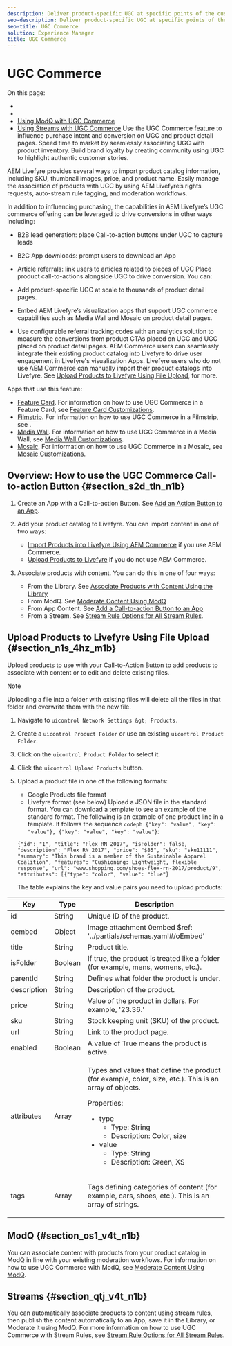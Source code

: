 ```yaml
---
description: Deliver product-specific UGC at specific points of the customer journey to increase purchase intent and conversion using the UGC Commerce feature.
seo-description: Deliver product-specific UGC at specific points of the customer journey to increase purchase intent and conversion using the UGC Commerce feature.
seo-title: UGC Commerce
solution: Experience Manager
title: UGC Commerce
---
```


# UGC Commerce

On this page:

* [](#c_ugc_commerce/section_s2d_tln_n1b)
* [](#c_ugc_commerce/section_n1s_4hz_m1b)
* [Using ModQ with UGC Commerce](#c_ugc_commerce/section_os1_v4t_n1b)
* [Using Streams with UGC Commerce](#c_ugc_commerce/section_qtj_v4t_n1b)
Use the UGC Commerce feature to influence purchase intent and conversion on UGC and product detail pages. Speed time to market by seamlessly associating UGC with product inventory. Build brand loyalty by creating community using UGC to highlight authentic customer stories.

AEM Livefyre provides several ways to import product catalog information, including SKU, thumbnail images, price, and product name. Easily manage the association of products with UGC by using AEM Livefyre’s rights requests, auto-stream rule tagging, and moderation workflows.

In addition to influencing purchasing, the capabilities in AEM Livefyre’s UGC commerce offering can be leveraged to drive conversions in other ways including:

* B2B lead generation: place Call-to-action buttons under UGC to capture leads
* B2C App downloads: prompt users to download an App
* Article referrals: link users to articles related to pieces of UGC
Place product call-to-actions alongside UGC to drive conversion. You can:

* Add product-specific UGC at scale to thousands of product detail pages.
* Embed AEM Livefyre’s visualization apps that support UGC commerce capabilities such as Media Wall and Mosaic on product detail pages.
* Use configurable referral tracking codes with an analytics solution to measure the conversions from product CTAs placed on UGC and UGC placed on product detail pages.
AEM Commerce users can seamlessly integrate their existing product catalog into Livefyre to drive user engagement in Livefyre's visualization Apps. Livefyre users who do not use AEM Commerce can manually import their product catalogs into Livefyre. See [Upload Products to Livefyre Using File Upload](#c_ugc_commerce/section_n1s_4hz_m1b), for more.

Apps that use this feature:

* [Feature Card](c_feature_card_app.md#c_feature_card_app). For information on how to use UGC Commerce in a Feature Card, see [Feature Card Customizations](c_feature_card_app.md#r_feature_card_customizations/section_uds_gzm_5y).
* [Filmstrip](c_filmstrip_app.md#concept_jpc_n2j_jbb). For information on how to use UGC Commerce in a Filmstrip, see [](c_filmstrip_app.md#concept_jpc_n2j_jbb/section_ldf_sqc_vbb).
* [Media Wall](c_media_wall_app.md#c_media_wall_app). For information on how to use UGC Commerce in a Media Wall, see [Media Wall Customizations](r_media_wall_customizations.md#r_media_wall_customizations).
* [Mosaic](c_mosaic_app.md#c_mosaic_app). For information on how to use UGC Commerce in a Mosaic, see [Mosaic Customizations](r_mosaic_customizations.md#r_mosaic_customizations).
## Overview: How to use the UGC Commerce Call-to-action Button {#section_s2d_tln_n1b}

1. Create an App with a Call-to-action Button. See [Add an Action Button to an App](#c_ugc_commerce/section_wxx_xfz_31b).
1. Add your product catalog to Livefyre. You can import content in one of two ways:
    * [Import Products into Livefyre Using AEM Commerce](t_associate_products_with_ugc_using_aem_commerce.md#t_associate_products_with_ugc_using_aem_commerce) if you use AEM Commerce.
    * [Upload Products to Livefyre](#c_ugc_commerce/section_n1s_4hz_m1b) if you do not use AEM Commerce.
   
1. Associate products with content. You can do this in one of four ways:
    * From the Library. See [Associate Products with Content Using the Library](t_associate_products_with_content_using_the_library.md#t_associate_products_with_content_using_the_library)
    * From ModQ. See [Moderate Content Using ModQ](t_approve_content_from_modq.md#t_approve_content_from_modq)
    * From App Content. See [Add a Call-to-action Button to an App](t_add_a_call_to_action_button_to_an_app.md#t_add_a_call_to_action_button_to_an_app)
    * From a Stream. See [Stream Rule Options for All Stream Rules](c_stream_rule_options_for_all_stream_rules.md#c_stream_rule_options_for_all_stream_rules).
   
## Upload Products to Livefyre Using File Upload {#section_n1s_4hz_m1b}

Upload products to use with your Call-to-Action Button to add products to associate with content or to edit and delete existing files.

>[!NOTE]
>
>Uploading a file into a folder with existing files will delete all the files in that folder and overwrite them with the new file.

1. Navigate to `uicontrol Network Settings &gt; Products.`
1. Create a `uicontrol Product Folder` or use an existing `uicontrol Product Folder`.
1. Click on the `uicontrol Product Folder` to select it.
1. Click the `uicontrol Upload Products` button.
1. Upload a product file in one of the following formats:
    * Google Products file format
    * Livefyre format (see below)
   Upload a JSON file in the standard format. You can download a template to see an example of the standard format. The following is an example of one product line in a template. It follows the sequence `codeph {"key": "value", "key": "value"}, {"key": "value", "key": "value"}`:
   
   ```
   {"id": "1", "title": "Flex RN 2017", "isFolder": false, "description": "Flex RN 2017", "price": "$85", "sku": "sku11111", "summary": "This brand is a member of the Sustainable Apparel Coalition", "features": "Cushioning: Lightweight, flexible response", "url": "www.shopping.com/shoes-flex-rn-2017/product/9", "attributes": [{"type": "color", "value": "blue"}
   ```
   The table explains the key and value pairs you need to upload products:
   
<table frame="all" rowsep="1" colsep="1" id="table_x41_fkv_n1b">
 <title>Key/Value Pairs for Product Catalog Upload Standard Format</title>
 <tgroup cols="3">
  <colspec colname="c1" colnum="1" colwidth="1.0*" />
  <colspec colname="newCol2" colnum="2" colwidth="1*" />
  <colspec colname="c2" colnum="3" colwidth="1.0*" />
  <thead>
   <tr>
    <th class="entry">Key</th>
    <th class="entry">Type</th>
    <th class="entry">Description</th>
   </tr>
  </thead>
  <tbody>
   <tr>
    <td><span class="codeph">id</span></td>
    <td>String</td>
    <td>Unique ID of the product.</td>
   </tr>
   <tr>
    <td><span class="codeph">oembed</span></td>
    <td>Object</td>
    <td>Image attachment 0embed $ref: '../partials/schemas.yaml#/oEmbed'</td>
   </tr>
   <tr>
    <td><span class="codeph">title</span></td>
    <td>String</td>
    <td>Product title.</td>
   </tr>
   <tr>
    <td><span class="codeph">isFolder</span></td>
    <td>Boolean</td>
    <td>If true, the product is treated like a folder (for example, mens, womens, etc.).</td>
   </tr>
   <tr>
    <td><span class="codeph">parentId</span></td>
    <td>String</td>
    <td>Defines what folder the product is under.</td>
   </tr>
   <tr>
    <td><span class="codeph">description</span></td>
    <td>String</td>
    <td>Description of the product.</td>
   </tr>
   <tr>
    <td><span class="codeph">price</span></td>
    <td>String</td>
    <td>Value of the product in dollars. For example, '23.36.'</td>
   </tr>
   <tr>
    <td><span class="codeph">sku</span></td>
    <td>String</td>
    <td>Stock keeping unit (SKU) of the product.</td>
   </tr>
   <tr>
    <td><span class="codeph">url</span></td>
    <td>String</td>
    <td>Link to the product page.</td>
   </tr>
   <tr>
    <td><span class="codeph">enabled</span></td>
    <td>Boolean</td>
    <td>A value of True means the product is active.</td>
   </tr>
   <tr>
    <td><span class="codeph">attributes</span></td>
    <td>Array</td>
    <td><p>Types and values that define the product (for example, color, size, etc.). This is an array of objects.</p><p>Properties:</p>
     <ul id="ul_rkb_z3w_41b">
      <li><span class="codeph">type</span>
       <ul id="ul_j5z_zkw_41b"> 
        <li>Type: String</li> 
        <li>Description: Color, size</li> 
       </ul></li>
      <li><span class="codeph">value</span>
       <ul id="ul_pyh_blw_41b"> 
        <li>Type: String</li> 
        <li>Description: Green, XS</li> 
       </ul></li>
     </ul></td>
   </tr>
   <tr>
    <td><span class="codeph">tags</span></td>
    <td>Array</td>
    <td><p>Tags defining categories of content (for example, cars, shoes, etc.). This is an array of strings.</p></td>
   </tr>
  </tbody>
 </tgroup>
</table>

   

## ModQ {#section_os1_v4t_n1b}

You can associate content with products from your product catalog in ModQ in line with your existing moderation workflows. For information on how to use UGC Commerce with ModQ, see [Moderate Content Using ModQ](t_approve_content_from_modq.md#t_approve_content_from_modq).

## Streams {#section_qtj_v4t_n1b}

You can automatically associate products to content using stream rules, then publish the content automatically to an App, save it in the Library, or Moderate it using ModQ. For more information on how to use UGC Commerce with Stream Rules, see [Stream Rule Options for All Stream Rules](c_stream_rule_options_for_all_stream_rules.md#c_stream_rule_options_for_all_stream_rules).


